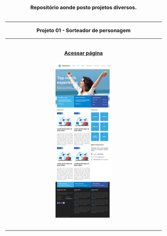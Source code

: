<h3 align="center" dir="auto">Repositório aonde posto projetos diversos.
<br></br>
<hr>
Projeto 01 - Sorteador de personagem
<hr>
<br>
<a href="https://gabriel-anesi.github.io/_Estudos/01%20-%20medicenter">Acessar página</a>
</br><br>
<img src="https://github.com/gabriel-anesi/_Estudos/blob/master/01%20-%20medicenter/images/gabriel-anesi.github.io__Estudos_01%2520-%2520medicenter_.png" height="500px">
<br></br>
<hr>

